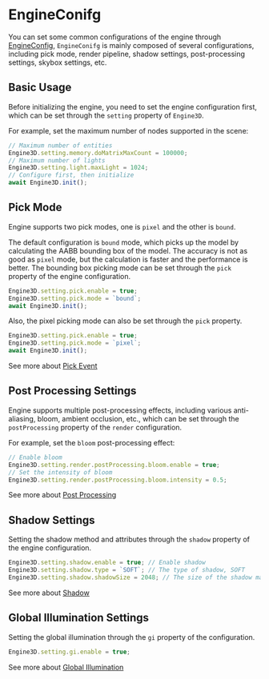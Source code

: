 # EngineConifg
You can set some common configurations of the engine through [EngineConfig](/api/types/EngineConfig), `EngineConifg` is mainly composed of several configurations, including pick mode, render pipeline, shadow settings, post-processing settings, skybox settings, etc.

## Basic Usage
Before initializing the engine, you need to set the engine configuration first, which can be set through the `setting` property of `Engine3D`.

For example, set the maximum number of nodes supported in the scene:
```ts
// Maximum number of entities
Engine3D.setting.memory.doMatrixMaxCount = 100000;
// Maximum number of lights
Engine3D.setting.light.maxLight = 1024;
// Configure first, then initialize
await Engine3D.init();
```

## Pick Mode
Engine supports two pick modes, one is `pixel` and the other is `bound`.

The default configuration is `bound` mode, which picks up the model by calculating the AABB bounding box of the model. The accuracy is not as good as `pixel` mode, but the calculation is faster and the performance is better. The bounding box picking mode can be set through the `pick` property of the engine configuration.

```ts
Engine3D.setting.pick.enable = true;
Engine3D.setting.pick.mode = `bound`;
await Engine3D.init();
```

Also, the pixel picking mode can also be set through the `pick` property.

```ts
Engine3D.setting.pick.enable = true;
Engine3D.setting.pick.mode = `pixel`;
await Engine3D.init();
```

See more about [Pick Event](/guide/interaction/pickfire)

## Post Processing Settings
Engine supports multiple post-processing effects, including various anti-aliasing, bloom, ambient occlusion, etc., which can be set through the `postProcessing` property of the `render` configuration.

For example, set the `bloom` post-processing effect:
```ts
// Enable bloom 
Engine3D.setting.render.postProcessing.bloom.enable = true;
// Set the intensity of bloom
Engine3D.setting.render.postProcessing.bloom.intensity = 0.5;
```
See more about [Post Processing](/guide/advanced/posteffect)

## Shadow Settings
Setting the shadow method and attributes through the `shadow` property of the engine configuration.

```ts
Engine3D.setting.shadow.enable = true; // Enable shadow
Engine3D.setting.shadow.type = `SOFT`; // The type of shadow, SOFT
Engine3D.setting.shadow.shadowSize = 2048; // The size of the shadow map
```
See more about [Shadow](/guide/graphics/shadow)

## Global Illumination Settings
Setting the global illumination through the `gi` property of the configuration.
```ts
Engine3D.setting.gi.enable = true;
```
See more about [Global Illumination](/guide/advanced/gi)

